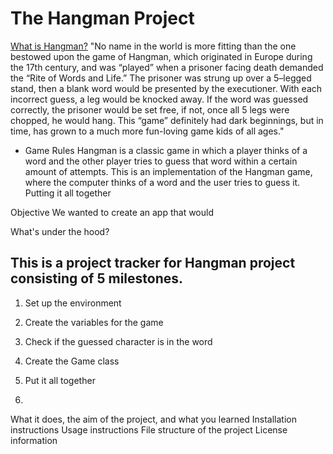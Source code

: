 # The Hangman Project

[What is Hangman?]([https://link-url-here.org](https://chschipper.com/2019/12/from-history-to-history-class-the-origin-of-classroom-games/#:~:text=No%20name%20in%20the%20world,Rite%20of%20Words%20and%20Life.%E2%80%9D))
"No name in the world is more fitting than the one bestowed upon the game of Hangman, which originated in Europe during the 17th century, and was “played” when a prisoner facing death demanded the “Rite of Words and Life.”
The prisoner was strung up over a 5–legged stand, then a blank word would be presented by the executioner. With each incorrect guess, a leg would be knocked away. If the word was guessed correctly, the prisoner would be set free, if not, once all 5 legs were chopped, he would hang. This “game” definitely had dark beginnings, but in time, has grown to a much more fun-loving game kids of all ages." 

- Game Rules
Hangman is a classic game in which a player thinks of a word and the other player tries to guess that word within a certain amount of attempts.
This is an implementation of the Hangman game, where the computer thinks of a word and the user tries to guess it. 
Putting it all together


Objective
We wanted to create an app that would 

What's under the hood? 
## This is a project tracker for Hangman project consisting of 5 milestones. 
1. Set up the environment
2. Create the variables for the game
3. Check if the guessed character is in the word
4. Create the Game class
5. Put it all together

6. 
What it does, the aim of the project, and what you learned
Installation instructions
Usage instructions
File structure of the project
License information


